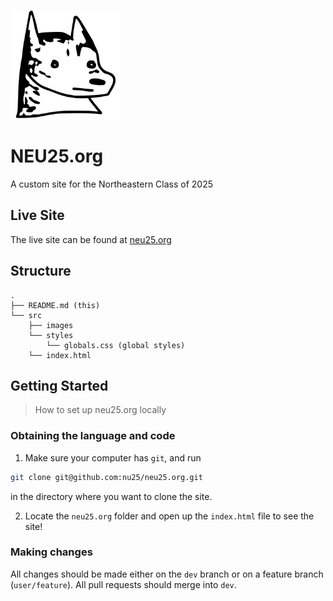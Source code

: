 <img src="src/images/hoosky.png" alt="Hoosky" width="175px" /><br />

# NEU25.org

A custom site for the Northeastern Class of 2025

## Live Site

The live site can be found at [neu25.org](https://www.neu25.org)

## Structure

```
.
├── README.md (this)
└── src
    ├── images
    └── styles
        └── globals.css (global styles)
    └── index.html
```

## Getting Started

> How to set up neu25.org locally

### Obtaining the language and code

1. Make sure your computer has `git`, and run

```bash
git clone git@github.com:nu25/neu25.org.git
```

in the directory where you want to clone the site.

2. Locate the `neu25.org` folder and open up the `index.html` file to see the site!

### Making changes

All changes should be made either on the `dev` branch or on a feature branch (`user/feature`). All pull requests should merge into `dev`.
